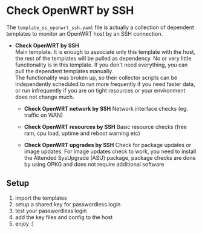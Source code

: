 Check OpenWRT by SSH
====================

The ```template_os_openwrt_ssh.yaml``` file is actually
a collection of dependent templates to monitor an OpenWRT host
by an SSH connection.

- **Check OpenWRT by SSH**  
Main template. It is enough to associate only this template with the host,
the rest of the templates will be pulled as dependency.
No or very little functionality is in this template. If you don't need everything, you can pull the dependent templates manually.  
The functionality was broken up, so their collector scripts can be
independently scheduled to run more frequently if you need faster data,
or run infrequently if you are on tight resources or your environment does not change much.

    - **Check OpenWRT network by SSH** 
    Network interface checks (eg. traffic on WAN)
    
    - **Check OpenWRT resources by SSH**
    Basic resource checks (free ram, cpu load, uptime and reboot warning etc)
    
    - **Check OpenWRT upgrades by SSH** 
    Check for package updates or image updates. For image updates check to work, you need to install the Attended SysUpgrade (ASU) package,
package checks are done by using OPKG and does not require additional software

Setup
-----


  1. import the templates
  1. setup a shared key for passwordless login
  1. test your passwordless login
  1. add the key files and config to the host
  1. enjoy :) 




